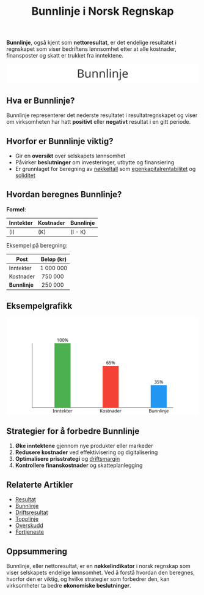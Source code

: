﻿---
title: "Bunnlinje i Norsk Regnskap"
seoTitle: "Bunnlinje i Norsk Regnskap"
description: '**Bunnlinje**, også kjent som **nettoresultat**, er det endelige resultatet i regnskapet som viser bedriftens lønnsomhet etter at alle kostnader, finansposter...'
---

**Bunnlinje**, også kjent som **nettoresultat**, er det endelige resultatet i regnskapet som viser bedriftens lønnsomhet etter at alle kostnader, finansposter og skatt er trukket fra inntektene.

![Illustrasjon av Bunnlinje](bunnlinje-image.svg)

## Hva er Bunnlinje?

Bunnlinje representerer det nederste resultatet i resultatregnskapet og viser om virksomheten har hatt **positivt** eller **negativt** resultat i en gitt periode.

## Hvorfor er Bunnlinje viktig?

* Gir en **oversikt** over selskapets lønnsomhet
* Påvirker **beslutninger** om investeringer, utbytte og finansiering
* Er grunnlaget for beregning av [nøkkeltall](/blogs/regnskap/hva-er-nokkeltall "Hva er Nøkkeltall? Komplett Guide til Finansielle Nøkkeltall i Regnskap") som [egenkapitalrentabilitet](/blogs/regnskap/hva-er-egenkapitalrentabilitet "Hva er Egenkapitalrentabilitet? Beregning og Tolkning") og [soliditet](/blogs/regnskap/hva-er-soliditet "Hva er Soliditet? Beregning og Betydning")

## Hvordan beregnes Bunnlinje?

**Formel**:

| Inntekter | Kostnader | Bunnlinje |
|-----------|-----------|-----------|
| \(I\)     | \(K\)     | \(I - K\) |

Eksempel på beregning:

| Post          | Beløp (kr) |
|---------------|------------|
| Inntekter     | 1 000 000  |
| Kostnader     |   750 000  |
| **Bunnlinje** |   250 000  |

## Eksempelgrafikk

![Eksempel på Bunnlinje](bunnlinje-eksempel.svg)

## Strategier for å forbedre Bunnlinje

1. **Øke inntektene** gjennom nye produkter eller markeder
2. **Redusere kostnader** ved effektivisering og digitalisering
3. **Optimalisere prisstrategi** og [driftsmargin](/blogs/regnskap/hva-er-driftsmargin "Hva er Driftsmargin? Beregning og Forbedring")
4. **Kontrollere finanskostnader** og skatteplanlegging

## Relaterte Artikler

* [Resultat](/blogs/regnskap/resultat "Resultat i Norsk Regnskap: Definisjon, Typer og Eksempler")
* [Bunnlinje](/blogs/regnskap/bunnlinje "Bunnlinje i Norsk Regnskap: Definisjon, Beregning og Eksempler")
* [Driftsresultat](/blogs/regnskap/hva-er-driftsresultat "Hva er Driftsresultat? Beregning og Nøkkeltall")
* [Topplinje](/blogs/regnskap/topplinje "Topplinje i Norsk Regnskap: Definisjon, Betydning og Eksempler")
* [Overskudd](/blogs/regnskap/hva-er-overskudd "Hva er Overskudd? Komplett Guide til Overskudd i Regnskap og Økonomi")
* [Fortjeneste](/blogs/regnskap/hva-er-fortjeneste "Hva er Fortjeneste? Komplett Guide til Fortjeneste i Regnskap og Økonomi")

## Oppsummering

Bunnlinje, eller nettoresultat, er en **nøkkelindikator** i norsk regnskap som viser selskapets endelige lønnsomhet. Ved å forstå hvordan den beregnes, hvorfor den er viktig, og hvilke strategier som forbedrer den, kan virksomheter ta bedre **økonomiske beslutninger**.











